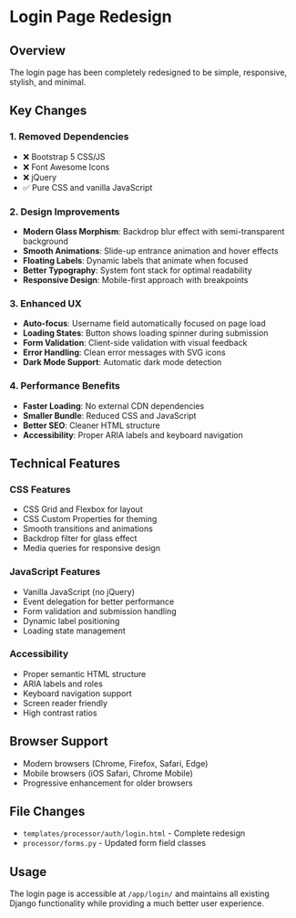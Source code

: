 # Login Page Redesign

## Overview
The login page has been completely redesigned to be simple, responsive, stylish, and minimal.

## Key Changes

### 1. **Removed Dependencies**
- ❌ Bootstrap 5 CSS/JS
- ❌ Font Awesome Icons
- ❌ jQuery
- ✅ Pure CSS and vanilla JavaScript

### 2. **Design Improvements**
- **Modern Glass Morphism**: Backdrop blur effect with semi-transparent background
- **Smooth Animations**: Slide-up entrance animation and hover effects
- **Floating Labels**: Dynamic labels that animate when focused
- **Better Typography**: System font stack for optimal readability
- **Responsive Design**: Mobile-first approach with breakpoints

### 3. **Enhanced UX**
- **Auto-focus**: Username field automatically focused on page load
- **Loading States**: Button shows loading spinner during submission
- **Form Validation**: Client-side validation with visual feedback
- **Error Handling**: Clean error messages with SVG icons
- **Dark Mode Support**: Automatic dark mode detection

### 4. **Performance Benefits**
- **Faster Loading**: No external CDN dependencies
- **Smaller Bundle**: Reduced CSS and JavaScript
- **Better SEO**: Cleaner HTML structure
- **Accessibility**: Proper ARIA labels and keyboard navigation

## Technical Features

### CSS Features
- CSS Grid and Flexbox for layout
- CSS Custom Properties for theming
- Smooth transitions and animations
- Backdrop filter for glass effect
- Media queries for responsive design

### JavaScript Features
- Vanilla JavaScript (no jQuery)
- Event delegation for better performance
- Form validation and submission handling
- Dynamic label positioning
- Loading state management

### Accessibility
- Proper semantic HTML structure
- ARIA labels and roles
- Keyboard navigation support
- Screen reader friendly
- High contrast ratios

## Browser Support
- Modern browsers (Chrome, Firefox, Safari, Edge)
- Mobile browsers (iOS Safari, Chrome Mobile)
- Progressive enhancement for older browsers

## File Changes
- `templates/processor/auth/login.html` - Complete redesign
- `processor/forms.py` - Updated form field classes

## Usage
The login page is accessible at `/app/login/` and maintains all existing Django functionality while providing a much better user experience. 